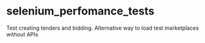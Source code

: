 # selenium_perfomance_tests
Test creating tenders and bidding. Alternative way to load test marketplaces without APIs
